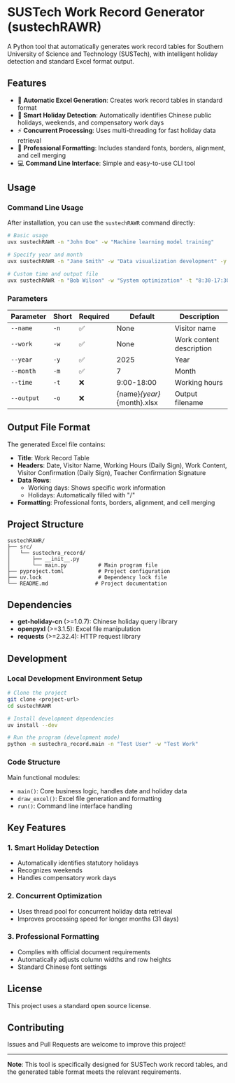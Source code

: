 # SUSTech Work Record Generator (sustechRAWR)

A Python tool that automatically generates work record tables for Southern University of Science and Technology (SUSTech), with intelligent holiday detection and standard Excel format output.

## Features

- 🎯 **Automatic Excel Generation**: Creates work record tables in standard format
- 📅 **Smart Holiday Detection**: Automatically identifies Chinese public holidays, weekends, and compensatory work days
- ⚡ **Concurrent Processing**: Uses multi-threading for fast holiday data retrieval
- 🎨 **Professional Formatting**: Includes standard fonts, borders, alignment, and cell merging
- 💻 **Command Line Interface**: Simple and easy-to-use CLI tool

## Usage

### Command Line Usage

After installation, you can use the `sustechRAWR` command directly:

```bash
# Basic usage
uvx sustechRAWR -n "John Doe" -w "Machine learning model training"

# Specify year and month
uvx sustechRAWR -n "Jane Smith" -w "Data visualization development" -y 2024 -m 12

# Custom time and output file
uvx sustechRAWR -n "Bob Wilson" -w "System optimization" -t "8:30-17:30" -o "work_record_2024_12.xlsx"
```

### Parameters

| Parameter | Short | Required | Default | Description |
|-----------|-------|----------|---------|-------------|
| `--name` | `-n` | ✅ | None | Visitor name |
| `--work` | `-w` | ✅ | None | Work content description |
| `--year` | `-y` | ✅ | 2025 | Year |
| `--month` | `-m` | ✅ | 7 | Month |
| `--time` | `-t` | ❌ | 9:00-18:00 | Working hours |
| `--output` | `-o` | ❌ | {name}_{year}_{month}.xlsx | Output filename |

## Output File Format

The generated Excel file contains:

- **Title**: Work Record Table
- **Headers**: Date, Visitor Name, Working Hours (Daily Sign), Work Content, Visitor Confirmation (Daily Sign), Teacher Confirmation Signature
- **Data Rows**:
  - Working days: Shows specific work information
  - Holidays: Automatically filled with "/"
- **Formatting**: Professional fonts, borders, alignment, and cell merging

## Project Structure

```
sustechRAWR/
├── src/
│   └── sustechra_record/
│       ├── __init__.py
│       └── main.py          # Main program file
├── pyproject.toml           # Project configuration
├── uv.lock                  # Dependency lock file
└── README.md               # Project documentation
```

## Dependencies

- **get-holiday-cn** (>=1.0.7): Chinese holiday query library
- **openpyxl** (>=3.1.5): Excel file manipulation
- **requests** (>=2.32.4): HTTP request library

## Development

### Local Development Environment Setup

```bash
# Clone the project
git clone <project-url>
cd sustechRAWR

# Install development dependencies
uv install --dev

# Run the program (development mode)
python -m sustechra_record.main -n "Test User" -w "Test Work"
```

### Code Structure

Main functional modules:

- `main()`: Core business logic, handles date and holiday data
- `draw_excel()`: Excel file generation and formatting
- `run()`: Command line interface handling

## Key Features

### 1. Smart Holiday Detection
- Automatically identifies statutory holidays
- Recognizes weekends
- Handles compensatory work days

### 2. Concurrent Optimization
- Uses thread pool for concurrent holiday data retrieval
- Improves processing speed for longer months (31 days)

### 3. Professional Formatting
- Complies with official document requirements
- Automatically adjusts column widths and row heights
- Standard Chinese font settings

## License

This project uses a standard open source license.

## Contributing

Issues and Pull Requests are welcome to improve this project!

---

**Note**: This tool is specifically designed for SUSTech work record tables, and the generated table format meets the relevant requirements.